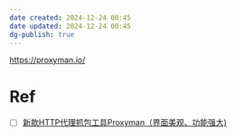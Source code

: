 ```yaml
---
date created: 2024-12-24 00:45
date updated: 2024-12-24 00:45
dg-publish: true
---
```


<https://proxyman.io/>

# Ref

- [ ] [新款HTTP代理抓包工具Proxyman（界面美观、功能强大)](https://zhuanlan.zhihu.com/p/615245447?utm_id=0)
